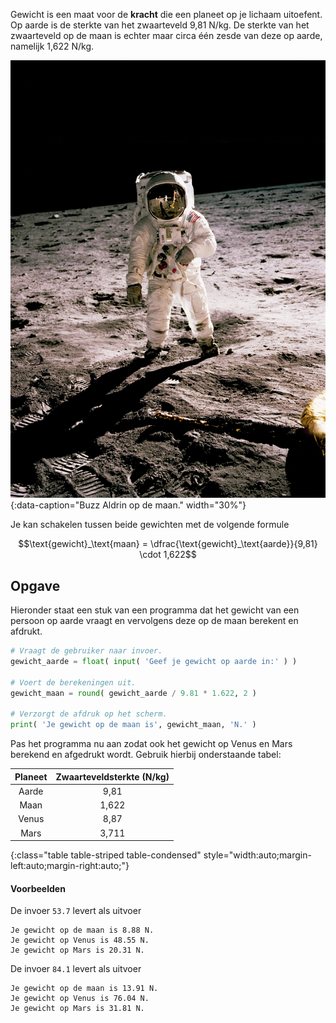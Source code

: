 Gewicht is een maat voor de **kracht** die een planeet op je lichaam uitoefent. Op aarde is de sterkte van het zwaarteveld 9,81 N/kg. De sterkte van het zwaarteveld op de maan is echter maar circa één zesde van deze op aarde, namelijk 1,622 N/kg.

![Buzz Aldrin op de maan.](media/history-in-hd.jpg "Foto door History in HD op Unsplash."){:data-caption="Buzz Aldrin op de maan." width="30%"}

Je kan schakelen tussen beide gewichten met de volgende formule

$$\text{gewicht}_\text{maan} = \dfrac{\text{gewicht}_\text{aarde}}{9,81} \cdot 1,622$$

## Opgave
Hieronder staat een stuk van een programma dat het gewicht van een persoon op aarde vraagt en vervolgens deze op de maan berekent en afdrukt.

```python
# Vraagt de gebruiker naar invoer.
gewicht_aarde = float( input( 'Geef je gewicht op aarde in:' ) )

# Voert de berekeningen uit.
gewicht_maan = round( gewicht_aarde / 9.81 * 1.622, 2 )

# Verzorgt de afdruk op het scherm.
print( 'Je gewicht op de maan is', gewicht_maan, 'N.' )
```

Pas het programma nu aan zodat ook het gewicht op Venus en Mars berekend en afgedrukt wordt. Gebruik hierbij onderstaande tabel:

| Planeet | Zwaarteveldsterkte (N/kg) |
|:--------:|:-------------:|
| Aarde  | 9,81 |
| Maan | 1,622 |
| Venus | 8,87 |
| Mars | 3,711 |
{:class="table table-striped table-condensed" style="width:auto;margin-left:auto;margin-right:auto;"}

#### Voorbeelden
De invoer `53.7` levert als uitvoer
```
Je gewicht op de maan is 8.88 N.
Je gewicht op Venus is 48.55 N.
Je gewicht op Mars is 20.31 N.
```

De invoer `84.1` levert als uitvoer
```
Je gewicht op de maan is 13.91 N.
Je gewicht op Venus is 76.04 N.
Je gewicht op Mars is 31.81 N.
```